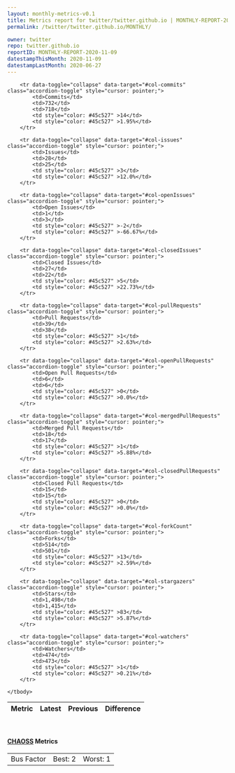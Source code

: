```yaml
---
layout: monthly-metrics-v0.1
title: Metrics report for twitter/twitter.github.io | MONTHLY-REPORT-2020-11-09 | 2020-11-09
permalink: /twitter/twitter.github.io/MONTHLY/

owner: twitter
repo: twitter.github.io
reportID: MONTHLY-REPORT-2020-11-09
datestampThisMonth: 2020-11-09
datestampLastMonth: 2020-06-27
---
```



<table class="table table-condensed" style="border-collapse:collapse;">
    <thead>
    <tr>
        <th>Metric</th>
        <th>Latest</th>
        <th>Previous</th>
        <th colspan="2" style="text-align: center;">Difference</th>
    </tr>
    </thead>
    <tbody>

        <tr data-toggle="collapse" data-target="#col-commits" class="accordion-toggle" style="cursor: pointer;">
            <td>Commits</td>
            <td>732</td>
            <td>718</td>
            <td style="color: #45c527" >14</td>
            <td style="color: #45c527" >1.95%</td>
        </tr>
        
        <tr data-toggle="collapse" data-target="#col-issues" class="accordion-toggle" style="cursor: pointer;">
            <td>Issues</td>
            <td>28</td>
            <td>25</td>
            <td style="color: #45c527" >3</td>
            <td style="color: #45c527" >12.0%</td>
        </tr>
        
        <tr data-toggle="collapse" data-target="#col-openIssues" class="accordion-toggle" style="cursor: pointer;">
            <td>Open Issues</td>
            <td>1</td>
            <td>3</td>
            <td style="color: #45c527" >-2</td>
            <td style="color: #45c527" >-66.67%</td>
        </tr>
        
        <tr data-toggle="collapse" data-target="#col-closedIssues" class="accordion-toggle" style="cursor: pointer;">
            <td>Closed Issues</td>
            <td>27</td>
            <td>22</td>
            <td style="color: #45c527" >5</td>
            <td style="color: #45c527" >22.73%</td>
        </tr>
        
        <tr data-toggle="collapse" data-target="#col-pullRequests" class="accordion-toggle" style="cursor: pointer;">
            <td>Pull Requests</td>
            <td>39</td>
            <td>38</td>
            <td style="color: #45c527" >1</td>
            <td style="color: #45c527" >2.63%</td>
        </tr>
        
        <tr data-toggle="collapse" data-target="#col-openPullRequests" class="accordion-toggle" style="cursor: pointer;">
            <td>Open Pull Requests</td>
            <td>6</td>
            <td>6</td>
            <td style="color: #45c527" >0</td>
            <td style="color: #45c527" >0.0%</td>
        </tr>
        
        <tr data-toggle="collapse" data-target="#col-mergedPullRequests" class="accordion-toggle" style="cursor: pointer;">
            <td>Merged Pull Requests</td>
            <td>18</td>
            <td>17</td>
            <td style="color: #45c527" >1</td>
            <td style="color: #45c527" >5.88%</td>
        </tr>
        
        <tr data-toggle="collapse" data-target="#col-closedPullRequests" class="accordion-toggle" style="cursor: pointer;">
            <td>Closed Pull Requests</td>
            <td>15</td>
            <td>15</td>
            <td style="color: #45c527" >0</td>
            <td style="color: #45c527" >0.0%</td>
        </tr>
        
        <tr data-toggle="collapse" data-target="#col-forkCount" class="accordion-toggle" style="cursor: pointer;">
            <td>Forks</td>
            <td>514</td>
            <td>501</td>
            <td style="color: #45c527" >13</td>
            <td style="color: #45c527" >2.59%</td>
        </tr>
        
        <tr data-toggle="collapse" data-target="#col-stargazers" class="accordion-toggle" style="cursor: pointer;">
            <td>Stars</td>
            <td>1,498</td>
            <td>1,415</td>
            <td style="color: #45c527" >83</td>
            <td style="color: #45c527" >5.87%</td>
        </tr>
        
        <tr data-toggle="collapse" data-target="#col-watchers" class="accordion-toggle" style="cursor: pointer;">
            <td>Watchers</td>
            <td>474</td>
            <td>473</td>
            <td style="color: #45c527" >1</td>
            <td style="color: #45c527" >0.21%</td>
        </tr>
        
    </tbody>
</table>
<br>
<h4><a target="_blank" href="https://chaoss.community/">CHAOSS</a> Metrics</h4>

<table class="table table-condensed" style="border-collapse:collapse;">
    <tbody>
        <td>Bus Factor</td>
        <td>Best: 2</td>
        <td>Worst: 1</td>
    </tbody>
</table>
